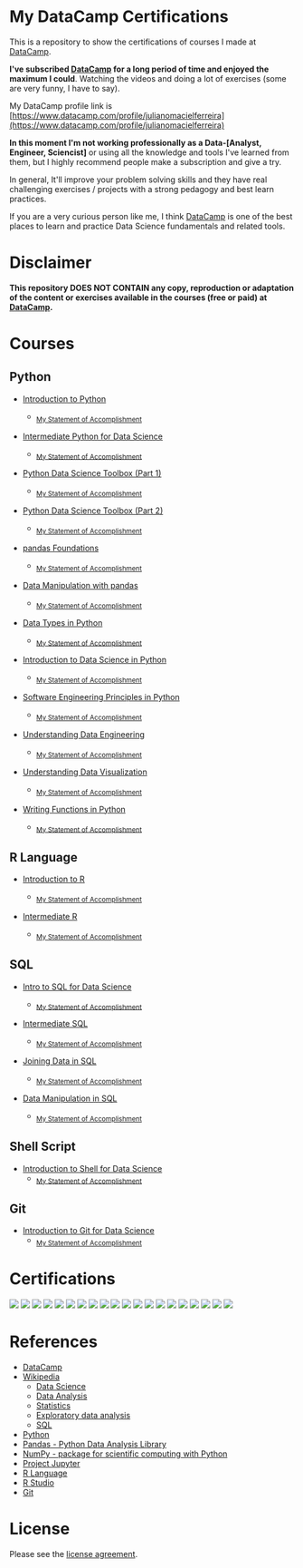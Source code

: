 # My DataCamp Certifications

This is a repository to show the certifications of courses I made at [DataCamp](https://www.datacamp.com).

**I've subscribed [DataCamp](https://www.datacamp.com/pricing) for a long period of time and enjoyed the maximum I could**. Watching the videos and doing a lot of exercises (some are very funny, I have to say).

My DataCamp profile link is [https://www.datacamp.com/profile/julianomacielferreira](https://www.datacamp.com/profile/julianomacielferreira)

**In this moment I'm not working professionally as a Data-[Analyst, Engineer, Sciencist]** or using all the knowledge and tools I've learned from them, but I highly recommend people make a subscription and give a try.

In general, It'll improve your problem solving skills and they have real challenging exercises / projects with a strong pedagogy and best learn practices.

If you are a very curious person like me, I think [DataCamp](https://www.datacamp.com) is one of the best places to learn and practice Data Science fundamentals and related tools.


# Disclaimer

**This repository DOES NOT CONTAIN any copy, reproduction or adaptation of the content or exercises available in the courses (free or paid) at [DataCamp](https://www.datacamp.com).** 

# Courses

## Python

- [Introduction to Python](https://www.datacamp.com/courses/intro-to-python-for-data-science)
    - <sub>[My Statement of Accomplishment](https://www.datacamp.com/statement-of-accomplishment/course/a1c737b495efe9cea99c648e5ada6b29cad6246f?raw=1)</sub>

- [Intermediate Python for Data Science](https://www.datacamp.com/courses/intermediate-python-for-data-science)
    - <sub>[My Statement of Accomplishment](https://www.datacamp.com/statement-of-accomplishment/course/dff8042483c2d63e4fd012361f5504ae85c86497)</sub>

- [Python Data Science Toolbox (Part 1)](https://www.datacamp.com/courses/python-data-science-toolbox-part-1)
    - <sub>[My Statement of Accomplishment](https://www.datacamp.com/statement-of-accomplishment/course/5fb663f5265061cecf8da1ed7bac38e2a4c85d69)</sub>

- [Python Data Science Toolbox (Part 2)](https://www.datacamp.com/courses/python-data-science-toolbox-part-2)
    - <sub>[My Statement of Accomplishment](https://www.datacamp.com/statement-of-accomplishment/course/649ae12dcdd6a74241be7b418bedc4c0d3567c1f)</sub>

- [pandas Foundations](https://www.datacamp.com/courses/pandas-foundations)
    - <sub>[My Statement of Accomplishment](https://www.datacamp.com/statement-of-accomplishment/course/271e84307c14721709f0a64e9fa2fd5e43bcd2c3)</sub>

- [Data Manipulation with pandas](https://www.datacamp.com/courses/data-manipulation-with-pandas)
    - <sub>[My Statement of Accomplishment](https://www.datacamp.com/statement-of-accomplishment/course/8a8b93636c821b977575b443c48ce00fca4c59f7?raw=1)</sub>    

- [Data Types in Python](https://www.datacamp.com/courses/data-types-in-python)
    - <sub>[My Statement of Accomplishment](https://www.datacamp.com/statement-of-accomplishment/course/1709a42010355aa59586854876bbade2a9c65a76?raw=1)</sub>

- [Introduction to Data Science in Python](https://www.datacamp.com/courses/introduction-to-data-science-in-python)
    - <sub>[My Statement of Accomplishment](https://www.datacamp.com/statement-of-accomplishment/course/7d14a75d52923ea41820c7975439acabdd2449ad?raw=1)</sub>

- [Software Engineering Principles in Python](https://www.datacamp.com/courses/software-engineering-principles-in-python)
    - <sub>[My Statement of Accomplishment](https://www.datacamp.com/statement-of-accomplishment/course/6c21cd1e69e4f811300fbfc760dbe934926c05fc?raw=1)</sub>

- [Understanding Data Engineering](https://www.datacamp.com/courses/understanding-data-engineering)
    - <sub>[My Statement of Accomplishment](https://www.datacamp.com/statement-of-accomplishment/course/46c1af03bd6be2d91dea40c0ed0c6a89f8ab8d8b?raw=1)</sub>

- [Understanding Data Visualization](https://www.datacamp.com/courses/understanding-data-visualization)
    - <sub>[My Statement of Accomplishment](https://www.datacamp.com/statement-of-accomplishment/course/2d6d563ac858e3df60ba157bebd7589052dc141e?raw=1)</sub>

- [Writing Functions in Python](https://www.datacamp.com/courses/writing-functions-in-python)
    - <sub>[My Statement of Accomplishment](https://www.datacamp.com/statement-of-accomplishment/course/b50b8d8ae38f4d305a7216d77d90b9e05b288190?raw=1)</sub>       

## R Language

- [Introduction to R](https://www.datacamp.com/courses/free-introduction-to-r)
    - <sub>[My Statement of Accomplishment](https://www.datacamp.com/statement-of-accomplishment/course/dd4f14a631789f3c530e6ed39390a859cdd03783)</sub>

- [Intermediate R](https://www.datacamp.com/courses/intermediate-r)
    - <sub>[My Statement of Accomplishment](https://www.datacamp.com/statement-of-accomplishment/course/1f97c8f9424d374269ea3b4b493fa8deb3d8643b)</sub>

## SQL

- [Intro to SQL for Data Science](https://www.datacamp.com/courses/intro-to-sql-for-data-science)
    - <sub>[My Statement of Accomplishment](https://www.datacamp.com/statement-of-accomplishment/course/bb54f5f2afc841d009c5dea2c74b922db6b30d0c)</sub>

- [Intermediate SQL](https://www.datacamp.com/courses/intermediate-sql)
    - <sub>[My Statement of Accomplishment](https://www.datacamp.com/statement-of-accomplishment/course/91741200e453f8ae46b35b3191c9db63f24d91b2?raw=1)</sub>

- [Joining Data in SQL](https://www.datacamp.com/courses/joining-data-in-postgresql)
    - <sub>[My Statement of Accomplishment](https://www.datacamp.com/statement-of-accomplishment/course/5749fd1f74d72d9a45c7f8376219902aedf4be4a)</sub>

- [Data Manipulation in SQL](https://www.datacamp.com/courses/data-manipulation-in-sql)
    - <sub>[My Statement of Accomplishment](https://www.datacamp.com/statement-of-accomplishment/course/b9e60dd0a364505b3ef3aee6c54de20b75695a9e?raw=1)</sub>    

## Shell Script

- [Introduction to Shell for Data Science](https://www.datacamp.com/courses/introduction-to-shell-for-data-science)
    - <sub>[My Statement of Accomplishment](https://www.datacamp.com/statement-of-accomplishment/course/378328f64bfd40ee29d65b53782c74ec6f13e6e1)</sub>

## Git

- [Introduction to Git for Data Science](https://www.datacamp.com/courses/introduction-to-git-for-data-science)
    - <sub>[My Statement of Accomplishment](https://www.datacamp.com/statement-of-accomplishment/course/e0a254afea6eeb5919620d815a90c8af2bdb64a6)</sub>

# Certifications

![](assets/screenshots/1.jpg)
![](assets/screenshots/2.png)
![](assets/screenshots/3.png)
![](assets/screenshots/4.png)
![](assets/screenshots/5.png)
![](assets/screenshots/13.jpg)
![](assets/screenshots/14.jpg)
![](assets/screenshots/15.jpg)
![](assets/screenshots/16.jpg)
![](assets/screenshots/17.jpg)
![](assets/screenshots/18.jpg)
![](assets/screenshots/19.jpg)
![](assets/screenshots/6.png)
![](assets/screenshots/7.png)
![](assets/screenshots/8.png)
![](assets/screenshots/9.jpg)
![](assets/screenshots/10.png)
![](assets/screenshots/20.jpg)
![](assets/screenshots/11.png)
![](assets/screenshots/12.png)

# References

- [DataCamp](https://www.datacamp.com)
- [Wikipedia](https://en.wikipedia.org/)
    - [Data Science](https://en.wikipedia.org/wiki/Data_science)
    - [Data Analysis](https://en.wikipedia.org/wiki/Data_analysis)
    - [Statistics](https://en.wikipedia.org/wiki/Statistics)
    - [Exploratory data analysis](https://en.wikipedia.org/wiki/Exploratory_data_analysis)
    - [SQL](https://en.wikipedia.org/wiki/SQL)
- [Python](https://www.python.org/)
- [Pandas - Python Data Analysis Library](https://pandas.pydata.org/)
- [NumPy - package for scientific computing with Python](https://numpy.org/)
- [Project Jupyter](https://jupyter.org/)
- [R Language](https://www.r-project.org/)
- [R Studio](https://www.rstudio.com/)
- [Git](https://git-scm.com/)

# License

Please see the [license agreement](https://github.com/julianomacielferreira/datacamp-certifications/blob/master/LICENSE).